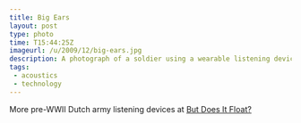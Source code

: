 ```yaml
---
title: Big Ears
layout: post
type: photo
time: T15:44:25Z
imageurl: /u/2009/12/big-ears.jpg
description: A photograph of a soldier using a wearable listening device.
tags:
 - acoustics
 - technology
---
```


More pre-WWII Dutch army listening devices at [But Does It Float?](http://butdoesitfloat.com/190819/For-the-world-to-be-interesting-you-have-to-be-manipulating-it-all)
